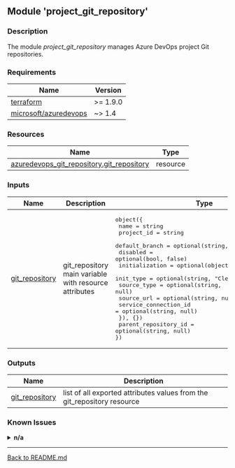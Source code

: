 ## Module 'project_git_repository'

### Description

The module <i>project_git_repository</i> manages Azure DevOps project Git repositories.  

### Requirements

| Name | Version |
|------|---------|
| <a name="requirement_terraform"></a> [terraform](#requirement\_terraform) | >= 1.9.0 |
| <a name="requirement_azuredevops"></a> [microsoft\/azuredevops](#requirement\_azuredevops) | ~> 1.4 |

### Resources

| Name | Type |
|------|------|
| [azuredevops_git_repository.git_repository](https://registry.terraform.io/providers/microsoft/azuredevops/latest/docs/resources/git_repository) | resource |

### Inputs

| Name | Description | Type | Default | Required |
|------|-------------|------|---------|:--------:|
| <a name="input_git_repository"></a> [git\_repository](#input\_git\_repository) | git_repository main variable with resource attributes | <pre>object({<br>  name = string<br>  project_id = string<br>  default_branch = optional(string, "refs/heads/main")<br>  disabled = optional(bool, false)<br>  initialization = optional(object({<br>    init_type = optional(string, "Clean")<br>    source_type = optional(string, null)<br>    source_url = optional(string, null)<br>    service_connection_id = optional(string, null)<br>  }), {})<br>  parent_repository_id  = optional(string, null)<br>})</pre> | none | yes |

### Outputs

| Name | Description |
|------|-------------|
| <a name="output_git_repository"></a> [git\_repository](#output\_git\_repository) | list of all exported attributes values from the git_repository resource |

### Known Issues

<details>
<summary><b>n/a</b></summary>

######
  
</details>

---  
  
[Back to README.md](../README.md)  
